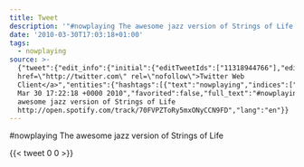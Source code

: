 ```yaml
---
title: Tweet
description: '"#nowplaying The awesome jazz version of Strings of Life "'
date: '2010-03-30T17:03:18+01:00'
tags:
  - nowplaying
source: >-
  {"tweet":{"edit_info":{"initial":{"editTweetIds":["11318944766"],"editableUntil":"2010-03-30T18:22:18.000Z","editsRemaining":"5","isEditEligible":true}},"retweeted":false,"source":"<a
  href=\"http://twitter.com\" rel=\"nofollow\">Twitter Web
  Client</a>","entities":{"hashtags":[{"text":"nowplaying","indices":["0","11"]}],"symbols":[],"user_mentions":[],"urls":[]},"display_text_range":["0","108"],"favorite_count":"0","id_str":"11318944766","truncated":false,"retweet_count":"0","id":"11318944766","created_at":"Tue
  Mar 30 17:22:18 +0000 2010","favorited":false,"full_text":"#nowplaying The
  awesome jazz version of Strings of Life
  http://open.spotify.com/track/70FVPZToRy5mxONyCCN9FD","lang":"en"}}
---
```

#nowplaying The awesome jazz version of Strings of Life 
    
{{< tweet 0 0 >}}
    
